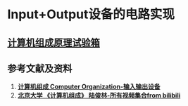 # Input+Output设备的电路实现

## [**计算机组成原理试验箱**](https://s.taobao.com/search?q=%E8%AE%A1%E7%AE%97%E6%9C%BA%E7%BB%84%E6%88%90%E5%8E%9F%E7%90%86%E8%AF%95%E9%AA%8C%E7%AE%B1&imgfile=&js=1&stats_click=search_radio_all%3A1&initiative_id=staobaoz_20210526&ie=utf8)

## 参考文献及资料

1. [**计算机组成 Computer Organization-输入输出设备**](https://www.coursera.org/learn/jisuanji-zucheng/home/week/10)
2. [**北京大学 《计算机组成》 陆俊林-所有视频集合from bilibili**](https://www.bilibili.com/video/av71302902)